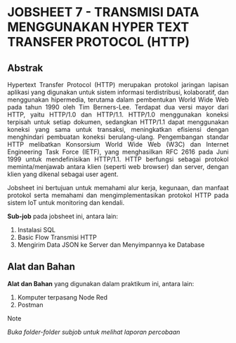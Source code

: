 # JOBSHEET 7 - TRANSMISI DATA MENGGUNAKAN HYPER TEXT TRANSFER PROTOCOL (HTTP)

## Abstrak
<p align="justify">Hypertext Transfer Protocol (HTTP) merupakan protokol jaringan lapisan aplikasi yang digunakan untuk sistem informasi terdistribusi, kolaboratif, dan menggunakan hipermedia, terutama dalam pembentukan World Wide Web pada tahun 1990 oleh Tim Berners-Lee. Terdapat dua versi mayor dari HTTP, yaitu HTTP/1.0 dan HTTP/1.1. HTTP/1.0 menggunakan koneksi terpisah untuk setiap dokumen, sedangkan HTTP/1.1 dapat menggunakan koneksi yang sama untuk transaksi, meningkatkan efisiensi dengan menghindari pembuatan koneksi berulang-ulang. Pengembangan standar HTTP melibatkan Konsorsium World Wide Web (W3C) dan Internet Engineering Task Force (IETF), yang menghasilkan RFC 2616 pada Juni 1999 untuk mendefinisikan HTTP/1.1. HTTP berfungsi sebagai protokol meminta/menjawab antara klien (seperti web browser) dan server, dengan klien yang dikenal sebagai user agent.</p>

<p align="justify">Jobsheet ini bertujuan untuk memahami alur kerja, kegunaan, dan manfaat protokol serta memahami dan mengimplementasikan protokol HTTP pada sistem IoT untuk monitoring dan kendali.</p>

**Sub-job** pada jobsheet ini, antara lain:
1. Instalasi SQL
2. Basic Flow Transmisi HTTP
3. Mengirim Data JSON ke Server dan Menyimpannya ke Database

## Alat dan Bahan
**Alat dan Bahan** yang digunakan dalam praktikum ini, antara lain:
1) Komputer terpasang Node Red
2) Postman

> [!NOTE]  
> *Buka folder-folder subjob untuk melihat laporan percobaan*
